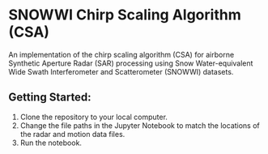 # SNOWWI Chirp Scaling Algorithm (CSA)
An implementation of the chirp scaling algorithm (CSA) for airborne Synthetic Aperture Radar (SAR) processing using Snow Water-equivalent Wide Swath Interferometer and Scatterometer (SNOWWI) datasets.

## Getting Started: ##
1. Clone the repository to your local computer.
2. Change the file paths in the Jupyter Notebook to match the locations of the radar and motion data files.
3. Run the notebook.
